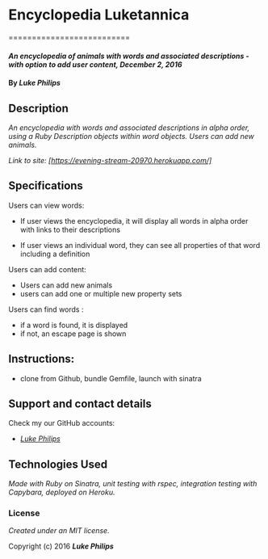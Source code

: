 # Encyclopedia Luketannica
==========================

#### _An encyclopedia of animals with words and associated descriptions - with option to add user content, December 2, 2016_

#### By _**Luke Philips**_

## Description

_An encyclopedia with words and associated descriptions in alpha order, using a Ruby Description objects within word objects. Users can add new animals._


_Link to site: [https://evening-stream-20970.herokuapp.com/]_

## Specifications

Users can view words:
* If user views the encyclopedia, it will display all words in alpha order with links to their descriptions

* If user views an individual word, they can see all properties of that word including a definition

Users can add content:

* Users can add new animals
* users can add one or multiple new property sets

Users can find words :
  * if a word is found, it is displayed
  * if not, an escape page is shown


## Instructions:

* clone from Github, bundle Gemfile, launch with sinatra
## Support and contact details

Check my our GitHub accounts:
* _[Luke Philips](https://github.com/lukeephilips)_

## Technologies Used

_Made with Ruby on Sinatra, unit testing with rspec, integration testing with Capybara, deployed on Heroku._

### License

*Created under an MIT license.*

Copyright (c) 2016 **_Luke Philips_**
